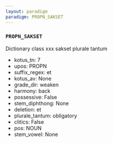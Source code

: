 ```yaml
---
layout: paradigm
paradigm: PROPN_SAKSET
---
```

### ` PROPN_SAKSET `

Dictionary class xxx sakset plurale tantum
* kotus_tn: 7
* upos: PROPN
* suffix_regex: et
* kotus_av: None
* grade_dir: weaken
* harmony: back
* possessive: False
* stem_diphthong: None
* deletion: et
* plurale_tantum: obligatory
* clitics: False
* pos: NOUN
* stem_vowel: None

